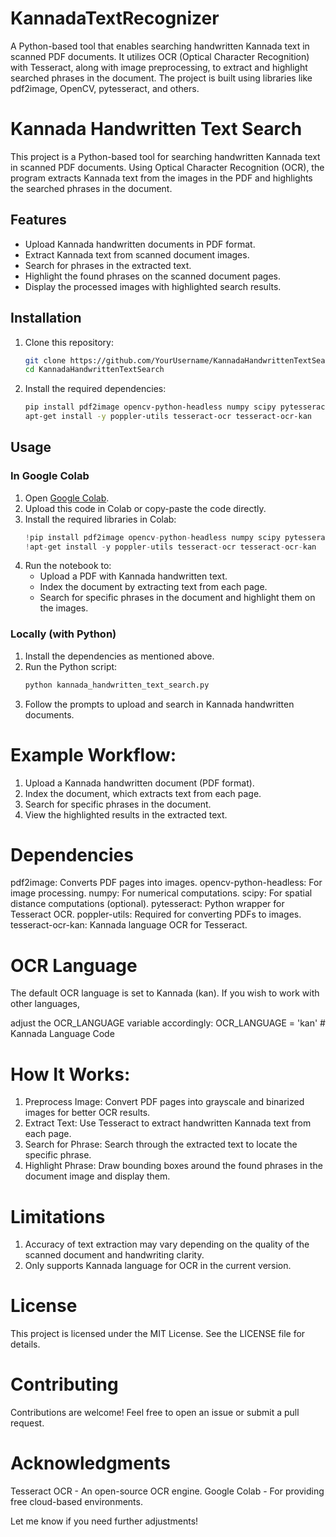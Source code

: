 # KannadaTextRecognizer
A Python-based tool that enables searching handwritten Kannada text in scanned PDF documents. It utilizes OCR (Optical Character Recognition) with Tesseract, along with image preprocessing, to extract and highlight searched phrases in the document. The project is built using libraries like pdf2image, OpenCV, pytesseract, and others.



# Kannada Handwritten Text Search

This project is a Python-based tool for searching handwritten Kannada text in scanned PDF documents. Using Optical Character Recognition (OCR), the program extracts Kannada text from the images in the PDF and highlights the searched phrases in the document. 

## Features
- Upload Kannada handwritten documents in PDF format.
- Extract Kannada text from scanned document images.
- Search for phrases in the extracted text.
- Highlight the found phrases on the scanned document pages.
- Display the processed images with highlighted search results.

## Installation

1. Clone this repository:
    ```bash
    git clone https://github.com/YourUsername/KannadaHandwrittenTextSearch.git
    cd KannadaHandwrittenTextSearch
    ```

2. Install the required dependencies:
    ```bash
    pip install pdf2image opencv-python-headless numpy scipy pytesseract
    apt-get install -y poppler-utils tesseract-ocr tesseract-ocr-kan
    ```

## Usage

### In Google Colab
1. Open [Google Colab](https://colab.research.google.com/).
2. Upload this code in Colab or copy-paste the code directly.
3. Install the required libraries in Colab:
    ```python
    !pip install pdf2image opencv-python-headless numpy scipy pytesseract
    !apt-get install -y poppler-utils tesseract-ocr tesseract-ocr-kan
    ```
4. Run the notebook to:
   - Upload a PDF with Kannada handwritten text.
   - Index the document by extracting text from each page.
   - Search for specific phrases in the document and highlight them on the images.

### Locally (with Python)
1. Install the dependencies as mentioned above.
2. Run the Python script:
   ```bash
   python kannada_handwritten_text_search.py
3. Follow the prompts to upload and search in Kannada handwritten documents.



# Example Workflow:
1. Upload a Kannada handwritten document (PDF format).
2. Index the document, which extracts text from each page.
3. Search for specific phrases in the document.
4. View the highlighted results in the extracted text.




# Dependencies
pdf2image: Converts PDF pages into images.
opencv-python-headless: For image processing.
numpy: For numerical computations.
scipy: For spatial distance computations (optional).
pytesseract: Python wrapper for Tesseract OCR.
poppler-utils: Required for converting PDFs to images.
tesseract-ocr-kan: Kannada language OCR for Tesseract.



# OCR Language
The default OCR language is set to Kannada (kan). If you wish to work with other languages, 

adjust the OCR_LANGUAGE variable accordingly:
OCR_LANGUAGE = 'kan'  # Kannada Language Code



# How It Works:
1. Preprocess Image: Convert PDF pages into grayscale and binarized images for better OCR results.
2. Extract Text: Use Tesseract to extract handwritten Kannada text from each page.
3. Search for Phrase: Search through the extracted text to locate the specific phrase.
4. Highlight Phrase: Draw bounding boxes around the found phrases in the document image and display them.


# Limitations
1. Accuracy of text extraction may vary depending on the quality of the scanned document and handwriting clarity.
2. Only supports Kannada language for OCR in the current version.


# License
This project is licensed under the MIT License. See the LICENSE file for details.

# Contributing
Contributions are welcome! Feel free to open an issue or submit a pull request.

# Acknowledgments
Tesseract OCR - An open-source OCR engine.
Google Colab - For providing free cloud-based environments.



Let me know if you need further adjustments!
